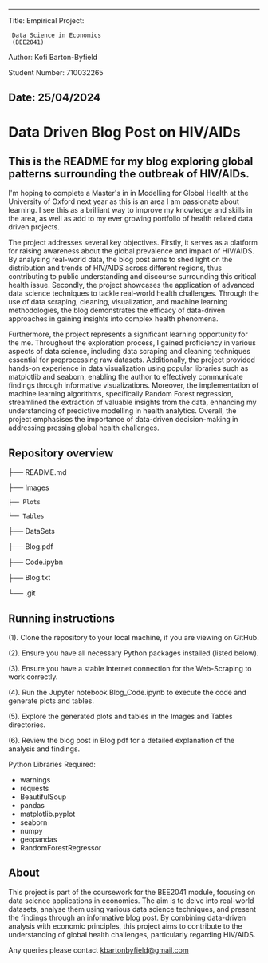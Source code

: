 --------------------------------------------------------------------------------
Title: Empirical Project: 

	 Data Science in Economics 
	 (BEE2041)
  
Author: Kofi Barton-Byfield

Student Number: 710032265

Date: 25/04/2024
--------------------------------------------------------------------------------

# Data Driven Blog Post on HIV/AIDs

## This is the README for my blog exploring global patterns surrounding the outbreak of HIV/AIDs.

I'm hoping to complete a Master's in in Modelling for Global Health at the University of Oxford next year as this is an area I am passionate about learning. I see this as a brilliant way to improve my knowledge and skills in the area, as well as add to my ever growing portfolio of health related data driven projects.

The project addresses several key objectives. Firstly, it serves as a platform for raising awareness about the global prevalence and impact of HIV/AIDS. By analysing real-world data, the blog post aims to shed light on the distribution and trends of HIV/AIDS across different regions, thus contributing to public understanding and discourse surrounding this critical health issue. Secondly, the project showcases the application of advanced data science techniques to tackle real-world health challenges. Through the use of data scraping, cleaning, visualization, and machine learning methodologies, the blog demonstrates the efficacy of data-driven approaches in gaining insights into complex health phenomena.

Furthermore, the project represents a significant learning opportunity for the me. Throughout the exploration process, I gained proficiency in various aspects of data science, including data scraping and cleaning techniques essential for preprocessing raw datasets. Additionally, the project provided hands-on experience in data visualization using popular libraries such as matplotlib and seaborn, enabling the author to effectively communicate findings through informative visualizations. Moreover, the implementation of machine learning algorithms, specifically Random Forest regression, streamlined the extraction of valuable insights from the data, enhancing my understanding of predictive modelling in health analytics. Overall, the project emphasises the importance of data-driven decision-making in addressing pressing global health challenges.


## Repository overview

├── README.md

├── Images

    ├── Plots
    
    └── Tables
    
├── DataSets

├── Blog.pdf

├── Code.ipybn

├── Blog.txt

└── .git





## Running instructions

(1). Clone the repository to your local machine, if you are viewing on GitHub.

(2). Ensure you have all necessary Python packages installed (listed below).

(3). Ensure you have a stable Internet connection for the Web-Scraping to work correctly. 

(4). Run the Jupyter notebook Blog_Code.ipynb to execute the code and generate plots and tables.

(5). Explore the generated plots and tables in the Images and Tables directories.

(6). Review the blog post in Blog.pdf for a detailed explanation of the analysis and findings.

Python Libraries Required:

* warnings
* requests
* BeautifulSoup
* pandas
* matplotlib.pyplot
* seaborn
* numpy
* geopandas
* RandomForestRegressor



## About

This project is part of the coursework for the BEE2041 module, focusing on data science applications in economics. The aim is to delve into real-world datasets, analyse them using various data science techniques, and present the findings through an informative blog post. By combining data-driven analysis with economic principles, this project aims to contribute to the understanding of global health challenges, particularly regarding HIV/AIDS.

Any queries please contact kbartonbyfield@gmail.com

